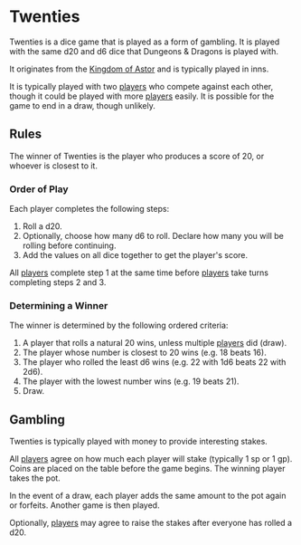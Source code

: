 # Twenties

Twenties is a dice game that is played as a form of gambling. It is played with the same d20 and d6 dice that Dungeons & Dragons is played with.

It originates from the [Kingdom of Astor](../../../civilisations/kingdom-of-astor/kingdom-of-astor.md) and is typically played in inns.

It is typically played with two [players](../../players/logan.md) who compete against each other, though it could be played with more [players](../../players/logan.md) easily. It is possible for the game to end in a draw, though unlikely.

## Rules

The winner of Twenties is the player who produces a score of 20, or whoever is closest to it.

### Order of Play

Each player completes the following steps:

1. Roll a d20.
1. Optionally, choose how many d6 to roll. Declare how many you will be rolling before continuing.
1. Add the values on all dice together to get the player's score.

All [players](../../players/logan.md) complete step 1 at the same time before [players](../../players/logan.md) take turns completing steps 2 and 3.

### Determining a Winner

The winner is determined by the following ordered criteria:

1. A player that rolls a natural 20 wins, unless multiple [players](../../players/logan.md) did (draw).
1. The player whose number is closest to 20 wins (e.g. 18 beats 16).
1. The player who rolled the least d6 wins (e.g. 22 with 1d6 beats 22 with 2d6).
1. The player with the lowest number wins (e.g. 19 beats 21).
1. Draw.

## Gambling

Twenties is typically played with money to provide interesting stakes.

All [players](../../players/logan.md) agree on how much each player will stake (typically 1 sp or 1 gp). Coins are placed on the table before the game begins. The winning player takes the pot.

In the event of a draw, each player adds the same amount to the pot again or forfeits. Another game is then played.

Optionally, [players](../../players/logan.md) may agree to raise the stakes after everyone has rolled a d20.

